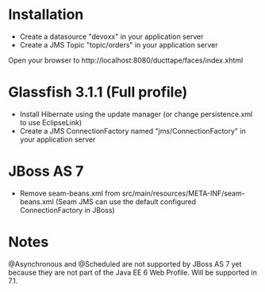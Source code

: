 Installation
==============
* Create a datasource "devoxx" in your application server
* Create a JMS Topic "topic/orders" in your application server

Open your browser to http://localhost:8080/ducttape/faces/index.xhtml

Glassfish 3.1.1 (Full profile)
============
* Install Hibernate using the update manager (or change persistence.xml to use EclipseLink)
* Create a JMS ConnectionFactory named "jms/ConnectionFactory" in your application server

JBoss AS 7
============
* Remove seam-beans.xml from src/main/resources/META-INF/seam-beans.xml (Seam JMS can use the default configured ConnectionFactory in JBoss)


Notes
==========
@Asynchronous and @Scheduled are not supported by JBoss AS 7 yet because they are not part of the
Java EE 6 Web Profile. Will be supported in 7.1.


